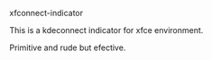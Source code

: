 xfconnect-indicator

This is a kdeconnect indicator for xfce environment.

Primitive and rude but efective.

